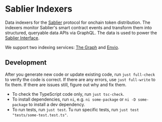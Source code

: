 # Sablier Indexers

Data indexers for the [Sablier](https://sablier.com) protocol for onchain token distribution. The indexers monitor
Sablier's smart contract events and transform them into structured, queryable data APIs via GraphQL. The data is used to
power the [Sablier Interface](https://app.sablier.com).

We support two indexing services: [The Graph](https://thegraph.com) and [Envio](https://envio.dev).

## Development

After you generate new code or update existing code, run `just full-check` to verify the code is correct. If there are
any errors, use `just full-write` to fix them. If there are issues still, figure out why and fix them.

- To check the TypeScript code only, run `just tsc-check`.
- To install dependencies, run `ni`, e.g. `ni some-package` or `ni -D some-package` to install a dev dependency.
- To run tests, run `just test`. Tu run specific tests, run `just test "tests/some-test.test.ts"`.
